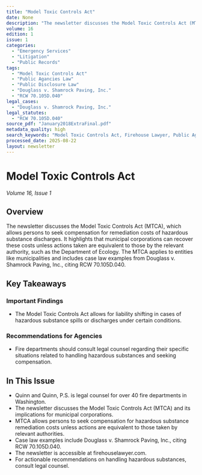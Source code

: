 ```yaml
---
title: "Model Toxic Controls Act"
date: None
description: "The newsletter discusses the Model Toxic Controls Act (MTCA), which allows persons to seek compensation for remediation costs of hazardous substance discharges. It highlights that municipal corporations can recover these costs unless actions taken are equivalent to those by the relevant authority, such as the Department of Ecology. The MTCA applies to entities like municipalities and includes case law examples from Douglass v. Shamrock Paving, Inc., citing RCW 70.105D.040."
volume: 16
edition: 1
issue: 1
categories:
  - "Emergency Services"
  - "Litigation"
  - "Public Records"
tags:
  - "Model Toxic Controls Act"
  - "Public Agancies Law"
  - "Public Disclosure Law"
  - "Douglass v. Shamrock Paving, Inc."
  - "RCW 70.105D.040"
legal_cases:
  - "Douglass v. Shamrock Paving, Inc."
legal_statutes:
  - "RCW 70.105D.040"
source_pdf: "January2018ExtraFinal.pdf"
metadata_quality: high
search_keywords: "Model Toxic Controls Act, Firehouse Lawyer, Public Agancies Law, Douglass v. Shamrock Paving, Inc., RCW 70.105D.040, Quinns and Quinn, P.S...."
processed_date: 2025-08-22
layout: newsletter
---
```


# Model Toxic Controls Act

*Volume 16, Issue 1*

## Overview

The newsletter discusses the Model Toxic Controls Act (MTCA), which allows persons to seek compensation for remediation costs of hazardous substance discharges. It highlights that municipal corporations can recover these costs unless actions taken are equivalent to those by the relevant authority, such as the Department of Ecology. The MTCA applies to entities like municipalities and includes case law examples from Douglass v. Shamrock Paving, Inc., citing RCW 70.105D.040.

## Key Takeaways

### Important Findings

- The Model Toxic Controls Act allows for liability shifting in cases of hazardous substance spills or discharges under certain conditions.

### Recommendations for Agencies

- Fire departments should consult legal counsel regarding their specific situations related to handling hazardous substances and seeking compensation.

## In This Issue

- Quinn and Quinn, P.S. is legal counsel for over 40 fire departments in Washington.
- The newsletter discusses the Model Toxic Controls Act (MTCA) and its implications for municipal corporations.
- MTCA allows persons to seek compensation for hazardous substance remediation costs unless actions are equivalent to those taken by relevant authorities.
- Case law examples include Douglass v. Shamrock Paving, Inc., citing RCW 70.105D.040.
- The newsletter is accessible at firehouselawyer.com.
- For actionable recommendations on handling hazardous substances, consult legal counsel.

